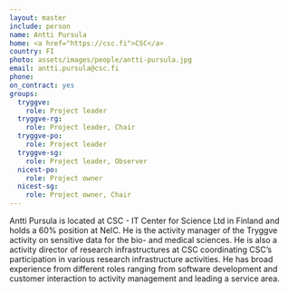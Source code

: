 ```yaml
---
layout: master
include: person
name: Antti Pursula
home: <a href="https://csc.fi">CSC</a>
country: FI
photo: assets/images/people/antti-pursula.jpg
email: antti.pursula@csc.fi
phone:
on_contract: yes
groups:
  tryggve:
    role: Project leader
  tryggve-rg:
    role: Project leader, Chair
  tryggve-po:
    role: Project leader
  tryggve-sg:
    role: Project leader, Observer
  nicest-po:
    role: Project owner
  nicest-sg:
    role: Project owner, Chair
---
```


Antti Pursula is located at CSC - IT Center for Science Ltd in Finland and holds
a 60% position at NeIC. He is the activity manager of the Tryggve activity
on sensitive data for the bio- and medical sciences. He is also a activity
director of research infrastructures at CSC coordinating CSC’s participation in
various research infrastructure activities. He has broad experience from different
roles ranging from software development and customer interaction to activity
management and leading a service area.
